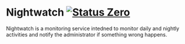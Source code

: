 Nightwatch [![Status Zero][status-zero]][andivionian-status-classifier]
==========

Nightwatch is a monitoring service intedned to monitor daily and nightly
activities and notify the administrator if something wrong happens.

[andivionian-status-classifier]: https://github.com/ForNeVeR/andivionian-status-classifier#status-zero-

[status-zero]: https://img.shields.io/badge/status-zero-lightgrey.svg
